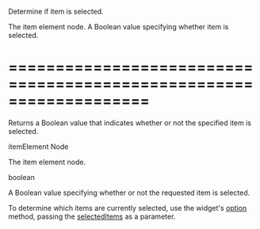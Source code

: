 <!--**
/*-------------------------------------------
    Auto-generated file. Do not modify.
-------------------------------------------

**-->
<!--d-->
Determine if item is selected.
<!--/d-->
<!--p1d-->The item element node.<!--/p1d-->
<!--rd-->A Boolean value specifying whether item is selected.<!--/rd-->
===================================================================
===================================================================

<!--shortDescription-->
Returns a Boolean value that indicates whether or not the specified item is selected.
<!--/shortDescription-->

<!--paramName1-->itemElement<!--/paramName1-->
<!--paramType1-->Node<!--/paramType1-->
<!--paramDescription1-->
The item element node.
<!--/paramDescription1-->

<!--returnType-->boolean<!--/returnType-->
<!--returnDescription-->
A Boolean value specifying whether or not the requested item is selected.
<!--/returnDescription-->

<!--fullDescription-->
To determine which items are currently selected, use the widget's [option](/Documentation/ApiReference/UI_Widgets/dxList/Methods/#optionoptionName) method, passing the [selectedItems](/Documentation/ApiReference/UI_Widgets/dxList/Configuration/#selectedItems) as a parameter.
<!--/fullDescription-->